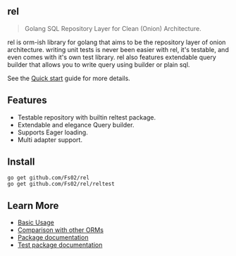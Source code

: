 ## rel

> Golang SQL Repository Layer for Clean (Onion) Architecture.

rel is orm-ish library for golang that aims to be the repository layer of onion architecture. writing unit tests is never been easier with rel, it's testable, and even comes with it's own test library. rel also features extendable query builder that allows you to write query using builder or plain sql.

See the [Quick start](quickstart.md) guide for more details.

## Features

- Testable repository with builtin reltest package.
- Extendable and elegance Query builder.
- Supports Eager loading.
- Multi adapter support.

## Install

```
go get github.com/Fs02/rel
go get github.com/Fs02/rel/reltest
```

## Learn More

- [Basic Usage](quickstart.md)
- [Comparison with other ORMs](comparison.md)
- [Package documentation](https://godoc.org/github.com/Fs02/rel)
- [Test package documentation](https://godoc.org/github.com/Fs02/rel/reltest)
